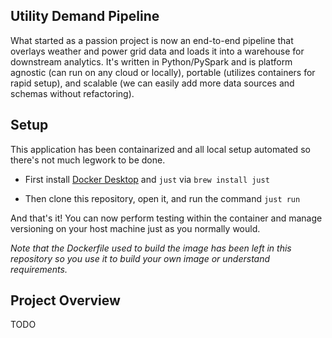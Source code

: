 ## Utility Demand Pipeline
What started as a passion project is now an end-to-end pipeline that overlays weather and power grid data and loads it into a warehouse for downstream analytics. It's written in Python/PySpark and is platform agnostic (can run on any cloud or locally), portable (utilizes containers for rapid setup), and scalable (we can easily add more data sources and schemas without refactoring).

## Setup
This application has been containarized and all local setup automated so there's not much legwork to be done.

- First install [Docker Desktop](https://www.docker.com/products/docker-desktop/) and `just` via `brew install just`

- Then clone this repository, open it, and run the command `just run`

And that's it! You can now perform testing within the container and manage versioning on your host machine just as you normally would.

_Note that the Dockerfile used to build the image has been left in this repository so you use it to build your own image or understand requirements._

## Project Overview
TODO

